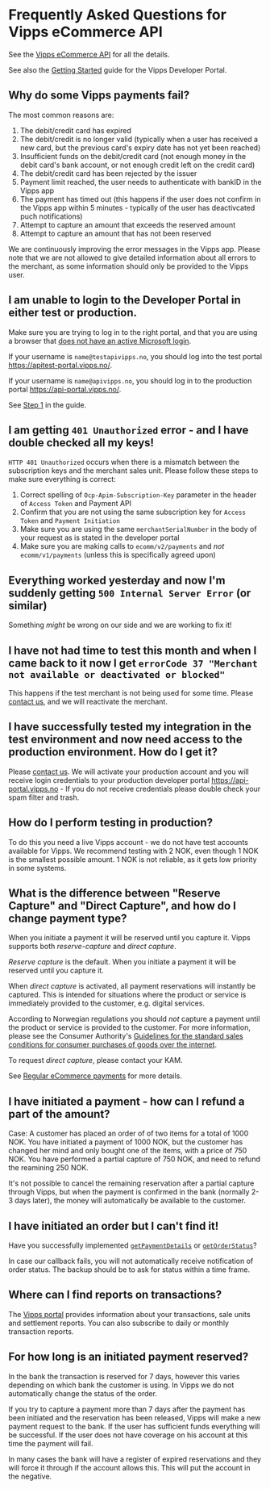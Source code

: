 # Frequently Asked Questions for Vipps eCommerce API

See the [Vipps eCommerce API](https://github.com/vippsas/vipps-ecom-api/blob/master/vipps-ecom-api.md) for all the details.

See also the
[Getting Started](https://github.com/vippsas/vipps-developers/blob/master/vipps-developer-portal-getting-started.md)
guide for the Vipps Developer Portal.

## Why do some Vipps payments fail?

The most common reasons are:
1. The debit/credit card has expired
2. The debit/credit is no longer valid (typically when a user has received a new card, but the previous card's expiry date has not yet been reached)
3. Insufficient funds on the debit/credit card (not enough money in the debit card's bank account, or not enough credit left on the credit card)
4. The debit/credit card has been rejected by the issuer
5. Payment limit reached, the user needs to authenticate with bankID in the Vipps app
6. The payment has timed out (this happens if the user does not confirm in the Vipps app within 5 minutes - typically of the user has deactivcated puch notifications)
7. Attempt to capture an amount that exceeds the reserved amount
8. Attempt to capture an amount that has not been reserved

We are continuously improving the error messages in the Vipps app. Please note that we are not allowed to give detailed information about all errors to the merchant, as some information should only be provided to the Vipps user.

## I am unable to login to the Developer Portal in either test or production.

Make sure you are trying to log in to the right portal, and that you are using a browser that
[does not have an active Microsoft login](https://github.com/vippsas/vipps-developers/blob/master/vipps-developer-portal-getting-started.md#remember-to-log-out-of-other-microsoft-accounts).

If your username is `name@testapivipps.no`, you should log into the test portal https://apitest-portal.vipps.no/.

If your username is `name@apivipps.no`, you should log in to the production portal https://api-portal.vipps.no/.

See [Step 1](https://github.com/vippsas/vipps-developers/blob/master/vipps-developer-portal-getting-started.md#step-1)
in the guide.

## I am getting `401 Unauthorized` error - and I have double checked all my keys!

`HTTP 401 Unauthorized` occurs when there is a mismatch between the subscription keys and the
merchant sales unit. Please follow these steps to make sure everything is correct:

1. Correct spelling of `Ocp-Apim-Subscription-Key` parameter in the header of `Access Token` and Payment API
2. Confirm that you are not using the same subscription key for `Access Token` and `Payment Initiation`
3. Make sure you are using the same `merchantSerialNumber` in the body of your request as is stated in the developer portal
4. Make sure you are making calls to `ecomm/v2/payments` and _not_ `ecomm/v1/payments` (unless this is specifically agreed upon)

## Everything worked yesterday and now I'm suddenly getting `500 Internal Server Error` (or similar)

Something _might_ be wrong on our side and we are working to fix it!

## I have not had time to test this month and when I came back to it now I get `errorCode 37 "Merchant not available or deactivated or blocked"`

This happens if the test merchant is not being used for some time. Please
[contact us](https://github.com/vippsas/vipps-developers/blob/master/contact.md), and we will reactivate the merchant.

## I have successfully tested my integration in the test environment and now need access to the production environment. How do I get it?

Please [contact us](https://github.com/vippsas/vipps-developers/blob/master/contact.md).
We will activate your production account and you will receive login credentials
to your production developer portal https://api-portal.vipps.no - If you do not receive credentials please double check
your spam filter and trash.

## How do I perform testing in production?

To do this you need a live Vipps account - we do not have test accounts available for Vipps.
We recommend testing with 2 NOK, even though 1 NOK is the smallest possible amount.
1 NOK is not reliable, as it gets low priority in some systems.

## What is the difference between "Reserve Capture" and "Direct Capture", and how do I change payment type?

When you initiate a payment it will be reserved until you capture it.
Vipps supports both _reserve-capture_ and _direct capture_.

_Reserve capture_ is the default. When you initiate a payment it will be reserved until you capture it.

When _direct capture_ is activated, all payment reservations will instantly be captured.
This is intended for situations where the product or service is immediately provided to the customer, e.g. digital services.

According to Norwegian regulations you should _not_ capture a payment until the product or service is provided to the customer.
For more information, please see the Consumer Authority's
[Guidelines for the standard sales conditions for consumer purchases of goods over the internet](https://www.forbrukertilsynet.no/english/guidelines/guidelines-the-standard-sales-conditions-consumer-purchases-of-goods-the-internet).

To request _direct capture_, please contact your KAM.

See [Regular eCommerce payments](https://github.com/vippsas/vipps-ecom-api/blob/master/vipps-ecom-api.md#regular-ecommerce-payments) for more details.

## I have initiated a payment - how can I refund a part of the amount?

Case: A customer has placed an order of of two items for a total of 1000 NOK. You have initiated a payment of 1000 NOK, but the customer has changed her mind and only bought one of the items, with a price of 750 NOK. You have performed a partial capture of 750 NOK, and need to refund the reamining 250 NOK.

It's not possible to cancel the remaining reservation after a partial capture through Vipps, but when the payment is confirmed
in the bank (normally 2-3 days later), the money will automatically be available to the customer.

## I have initiated an order but I can't find it!

Have you successfully implemented
[`getPaymentDetails`](https://github.com/vippsas/vipps-ecom-api/blob/master/vipps-ecom-api.md#get-payment-details) or
[`getOrderStatus`](https://github.com/vippsas/vipps-ecom-api/blob/master/vipps-ecom-api.md#get-order-status)?

In case our callback fails, you will not automatically receive notification of order status. The backup should be to ask for status within a time frame.

## Where can I find reports on transactions?

The [Vipps portal](https://portal.vipps.no/login/) provides information about
your transactions, sale units and settlement reports.
You can also subscribe to daily or monthly transaction reports.

## For how long is an initiated payment reserved?

In the bank the transaction is reserved for 7 days, however this varies depending on which bank the customer is using.
In Vipps we do not automatically change the status of the order.

If you try to capture a payment more than 7 days after the payment has been initiated and the reservation has been released,
Vipps will make a new payment request to the bank. If the user has sufficient funds everything will be successful.
If the user does not have coverage on his account at this time the payment will fail.

In many cases the bank will have a register of expired reservations and they will force it through if the account allows this.
This will put the account in the negative.
